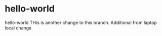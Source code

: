 # hello-world
hello-world 
THis is another change to this branch.
Additional from laptop local change
